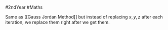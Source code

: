 #2ndYear #Maths 

Same as [[Gauss Jordan Method]] but instead of replacing $x,y,z$  after each iteration, we replace them right after we get them.